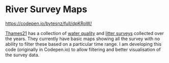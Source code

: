 River Survey Maps
==========
https://codepen.io/bytesnz/full/dpKRoW/

[Thames21](http://www.thames21.org.uk) has a collection of
[water quality](http://www.thames21.org.uk/thames-river-watch-water-quality/)
and [litter surveys](http://www.thames21.org.uk/thames-river-watch-litter/)
collected over the years. They currently have basic maps showing all the survey
with no ability to filter these based on a particular time range. I am
developing this code (originally in Codepen.io) to allow filtering and better
visualisation of the survey data.

